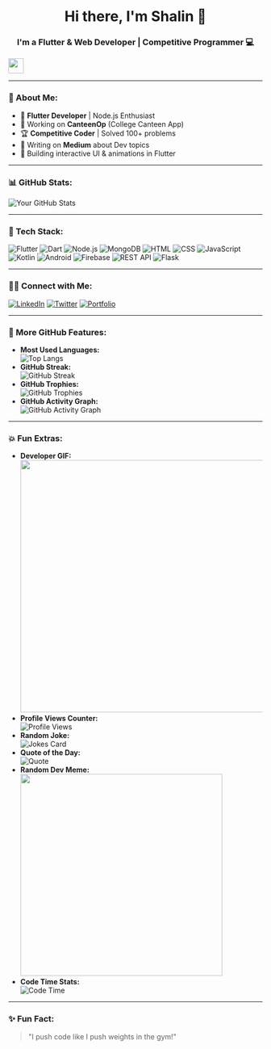 <h1 align="center">Hi there, I'm Shalin 👋</h1>
<h3 align="center">I'm a Flutter & Web Developer | Competitive Programmer 💻</h3>

<img src="https://media.giphy.com/media/hvRJCLFzcasrR4ia7z/giphy.gif" width="30">

---

### 📌 About Me:
- 🚀 **Flutter Developer** | Node.js Enthusiast
- 🎯 Working on **CanteenOp** (College Canteen App)
- 🏆 **Competitive Coder** | Solved 100+ problems
- 📰 Writing on **Medium** about Dev topics
- 🎨 Building interactive UI & animations in Flutter

---

### 📊 GitHub Stats:
![Your GitHub Stats](https://github-readme-stats.vercel.app/api?username=Shalin-Shah-2002&show_icons=true&theme=radical)

---

### 🚀 Tech Stack:
![Flutter](https://img.shields.io/badge/Flutter-%2302569B.svg?style=flat&logo=flutter&logoColor=white)
![Dart](https://img.shields.io/badge/Dart-%230175C2.svg?style=flat&logo=dart&logoColor=white)
![Node.js](https://img.shields.io/badge/Node.js-6DA55F?style=flat&logo=node.js&logoColor=white)
![MongoDB](https://img.shields.io/badge/MongoDB-%234ea94b.svg?style=flat&logo=mongodb&logoColor=white)
![HTML](https://img.shields.io/badge/HTML-%23E34F26.svg?style=flat&logo=html5&logoColor=white)
![CSS](https://img.shields.io/badge/CSS-%231572B6.svg?style=flat&logo=css3&logoColor=white)
![JavaScript](https://img.shields.io/badge/JavaScript-%23F7DF1E.svg?style=flat&logo=javascript&logoColor=black)
![Kotlin](https://img.shields.io/badge/Kotlin-%230095D5.svg?style=flat&logo=kotlin&logoColor=white)
![Android](https://img.shields.io/badge/Android-3DDC84?style=flat&logo=android&logoColor=white)
![Firebase](https://img.shields.io/badge/Firebase-%23039BE5.svg?style=flat&logo=firebase)
![REST API](https://img.shields.io/badge/REST%20API-%23000000.svg?style=flat&logo=rest&logoColor=white)
![Flask](https://img.shields.io/badge/Flask-%23000000.svg?style=flat&logo=flask&logoColor=white)

---

### 👯‍👯 Connect with Me:
[![LinkedIn](https://img.shields.io/badge/LinkedIn-blue?style=flat&logo=linkedin)](https://linkedin.com/in/Shalin-Shah-2002)
[![Twitter](https://img.shields.io/badge/Twitter-blue?style=flat&logo=twitter)](https://twitter.com/Shalin-Shah-2002)
[![Portfolio](https://img.shields.io/badge/Portfolio-%2312100E.svg?style=flat&logo=vercel)](https://github.com/Shalin-Shah-2002)

---

### 🚀 More GitHub Features:
- **Most Used Languages:**  
  ![Top Langs](https://github-readme-stats.vercel.app/api/top-langs/?username=Shalin-Shah-2002&layout=compact&theme=radical)
- **GitHub Streak:**  
  ![GitHub Streak](https://streak-stats.demolab.com?user=Shalin-Shah-2002&theme=radical)
- **GitHub Trophies:**  
  ![GitHub Trophies](https://github-profile-trophy.vercel.app/?username=Shalin-Shah-2002&theme=radical)
- **GitHub Activity Graph:**  
  ![GitHub Activity Graph](https://github-readme-activity-graph.vercel.app/graph?username=Shalin-Shah-2002&theme=dracula)

---

### 💥 Fun Extras:
- **Developer GIF:**  
  <img src="https://media.giphy.com/media/qgQUggAC3Pfv687qPC/giphy.gif" width="500">
- **Profile Views Counter:**  
  ![Profile Views](https://komarev.com/ghpvc/?username=Shalin-Shah-2002)
- **Random Joke:**  
  ![Jokes Card](https://readme-jokes.vercel.app/api)
- **Quote of the Day:**  
  ![Quote](https://github-readme-quotes.herokuapp.com/quote?theme=radical)
- **Random Dev Meme:**  
  <img src="https://random-memer.herokuapp.com/" width="400">
- **Code Time Stats:**  
  ![Code Time](https://wakatime.com/badge/user/your-wakatime-username.svg)

---

### ✨ Fun Fact:
> "I push code like I push weights in the gym!"

